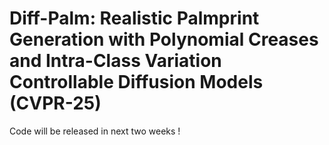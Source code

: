 # Diff-Palm: Realistic Palmprint Generation with Polynomial Creases and Intra-Class Variation Controllable Diffusion Models (CVPR-25)

Code will be released in next two weeks !
